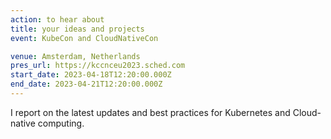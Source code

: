 ```yaml
---
action: to hear about
title: your ideas and projects
event: KubeCon and CloudNativeCon

venue: Amsterdam, Netherlands
pres_url: https://kccnceu2023.sched.com
start_date: 2023-04-18T12:20:00.000Z
end_date: 2023-04-21T12:20:00.000Z
---
```


I report on the latest updates and best practices for Kubernetes and Cloud-native computing.
